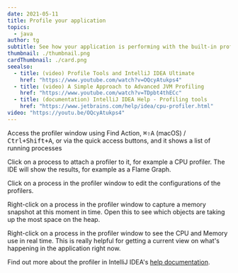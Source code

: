 ```yaml
---
date: 2021-05-11
title: Profile your application
topics:
  - java
author: tg
subtitle: See how your application is performing with the built-in profiler
thumbnail: ./thumbnail.png
cardThumbnail: ./card.png
seealso:
  - title: (video) Profile Tools and IntelliJ IDEA Ultimate
    href: "https://www.youtube.com/watch?v=OQcyAtukps4"
  - title: (video) A Simple Approach to Advanced JVM Profiling
    href: "https://www.youtube.com/watch?v=TDpbt4thECc"
  - title: (documentation) IntelliJ IDEA Help - Profiling tools
    href: "https://www.jetbrains.com/help/idea/cpu-profiler.html"
video: "https://youtu.be/OQcyAtukps4"
---
```


Access the profiler window using Find Action, <kbd>⌘⇧A</kbd> (macOS) / <kbd>Ctrl+Shift+A</kbd>, or via the quick access buttons, and it shows a list of running processes

Click on a process to attach a profiler to it, for example a CPU profiler. The IDE will show the results, for example as a Flame Graph.

Click on a process in the profiler window to edit the configurations of the profilers.

Right-click on a process in the profiler window to capture a memory snapshot at this moment in time. Open this to see which objects are taking up the most space on the heap.

Right-click on a process in the profiler window to see the CPU and Memory use in real time. This is really helpful for getting a current view on what's happening in the application right now.

Find out more about the profiler in IntelliJ IDEA's [help documentation](https://www.jetbrains.com/help/idea/cpu-profiler.html).
